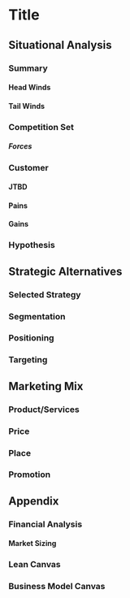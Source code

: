 # Title

## Situational Analysis
### Summary
#### Head Winds
#### Tail Winds

### Competition Set
##### Forces

### Customer
#### JTBD
#### Pains
#### Gains

### Hypothesis

## Strategic Alternatives

### Selected Strategy
### Segmentation
### Positioning 
### Targeting

## Marketing Mix

### Product/Services
### Price
### Place
### Promotion

## Appendix
### Financial Analysis
#### Market Sizing

### Lean Canvas

### Business Model Canvas


